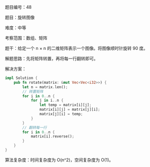 题目编号：48

题目：旋转图像

难度：中等

考察范围：数组、矩阵

题干：给定一个 n × n 的二维矩阵表示一个图像。将图像顺时针旋转 90 度。

解题思路：先将矩阵转置，再将每一行翻转即可。

解决方案：

```rust
impl Solution {
    pub fn rotate(matrix: &mut Vec<Vec<i32>>) {
        let n = matrix.len();
        // 转置矩阵
        for i in 0..n {
            for j in i..n {
                let temp = matrix[i][j];
                matrix[i][j] = matrix[j][i];
                matrix[j][i] = temp;
            }
        }
        // 翻转每一行
        for i in 0..n {
            matrix[i].reverse();
        }
    }
}
```

算法复杂度：时间复杂度为 O(n^2)，空间复杂度为 O(1)。